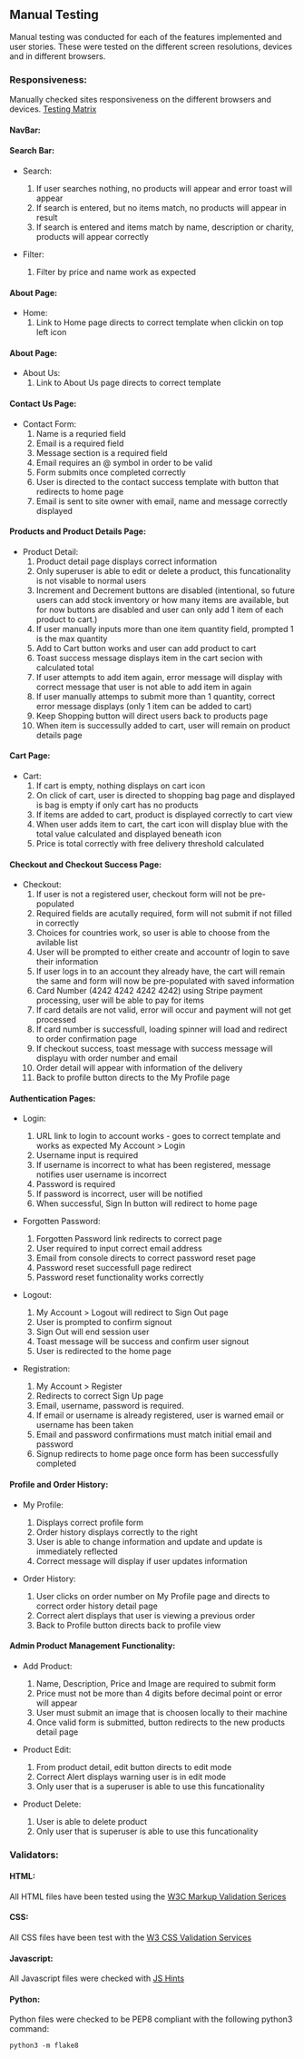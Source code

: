 ## Manual Testing
Manual testing was conducted for each of the features implemented and user stories. These were tested on the different screen resolutions,
devices and in different browsers. 

### Responsiveness:
Manually checked sites responsiveness on the different browsers and devices. [Testing Matrix](https://github.com/aprilha3097/TheGoodPeopleShop/blob/master/wireframes/Testing%20Matrix.pdf)

#### NavBar:

#### Search Bar:
* Search:
    1. If user searches nothing, no products will appear and error toast will appear
    2. If search is entered, but no items match, no products will appear in result 
    3. If search is entered and items match by name, description or charity, products will appear correctly 

* Filter: 
    1. Filter by price and name work as expected 

#### About Page:
* Home:
    1. Link to Home page directs to correct template when clickin on top left icon

#### About Page:
* About Us:
    1. Link to About Us page directs to correct template

#### Contact Us Page:
* Contact Form:
    1. Name is a requried field
    2. Email is a required field
    3. Message section is a required field
    4. Email requires an @ symbol in order to be valid
    5. Form submits once completed correctly 
    6. User is directed to the contact success template with button that redirects to home page 
    7. Email is sent to site owner with email, name and message correctly displayed

#### Products and Product Details Page:
* Product Detail:
    1. Product detail page displays correct information
    2. Only superuser is able to edit or delete a product, this funcationality is not visable to normal users
    3. Increment and Decrement buttons are disabled (intentional, so future users can add stock inventory or how many items are available,
    but for now buttons are disabled and user can only add 1 item of each product to cart.)
    4. If user manually inputs more than one item quantity field, prompted 1 is the max quantity
    5. Add to Cart button works and user can add product to cart
    6. Toast success message displays item in the cart secion with calculated total
    7. If user attempts to add item again, error message will display with correct message that user is not able to add item in again
    8. If user manually attemps to submit more than 1 quantity, correct error message displays (only 1 item can be added to cart)
    9. Keep Shopping button will direct users back to products page
    10. When item is successully added to cart, user will remain on product details page

#### Cart Page:
* Cart:
    1. If cart is empty, nothing displays on cart icon
    2. On click of cart, user is directed to shopping bag page and displayed is bag is empty if only cart has no products
    3. If items are added to cart, product is displayed correctly to cart view
    4. When user adds item to cart, the cart icon will display blue with the total value calculated and displayed beneath icon
    5. Price is total correctly with free delivery threshold calculated

#### Checkout and Checkout Success Page:
* Checkout:
    1. If user is not a registered user, checkout form will not be pre-populated
    2. Required fields are acutally required, form will not submit if not filled in correctly
    3. Choices for countries work, so user is able to choose from the avilable list
    4. User will be prompted to either create and accountr of login to save their information
    5. If user logs in to an account they already have, the cart will remain the same and form will now be pre-populated with saved information
    6. Card Number (4242 4242 4242 4242) using Stripe payment processing, user will be able to pay for items
    7. If card details are not valid, error will occur and payment will not get processed
    8. If card number is successfull, loading spinner will load and redirect to order confirmation page
    9. If checkout success, toast message with success message will displayu with order number and email
    10. Order detail will appear with information of the delivery
    11. Back to profile button directs to the My Profile page

#### Authentication Pages:
* Login:
    1. URL link to login to account works - goes to correct template and works as expected
    My Account > Login
    2. Username input is required
    3. If username is incorrect to what has been registered, message notifies user username is incorrect
    4. Password is required
    5. If password is incorrect, user will be notified
    6. When successful, Sign In button will redirect to home page

* Forgotten Password:
    1. Forgotten Password link redirects to correct page
    2. User required to input correct email address
    3. Email from console directs to correct password reset page
    4. Password reset successfull page redirect
    5. Password reset functionality works correctly 

* Logout: 
    1. My Account > Logout will redirect to Sign Out page
    2. User is prompted to confirm signout
    3. Sign Out will end session user 
    4. Toast message will be success and confirm user signout
    5. User is redirected to the home page

* Registration: 
    1. My Account > Register
    2. Redirects to correct Sign Up page
    3. Email, username, password is required.
    4. If email or username is already registered, user is warned email or username has been taken
    5. Email and password confirmations must match initial email and password
    6. Signup redirects to home page once form has been successfully completed

#### Profile and Order History:
* My Profile:
    1. Displays correct profile form
    2. Order history displays correctly to the right
    3. User is able to change information and update and update is immediately reflected
    4. Correct message will display if user updates information

* Order History:
    1. User clicks on order number on My Profile page and directs to correct order history detail page
    2. Correct alert displays that user is viewing a previous order
    3. Back to Profile button directs back to profile view

#### Admin Product Management Functionality:
* Add Product: 
    1. Name, Description, Price and Image are required to submit form
    2. Price must not be more than 4 digits before decimal point or error will appear
    3. User must submit an image that is choosen locally to their machine
    4. Once valid form is submitted, button redirects to the new products detail page

* Product Edit:
    1. From product detail, edit button directs to edit mode
    2. Correct Alert displays warning user is in edit mode 
    3. Only user that is a superuser is able to use this funcationality

* Product Delete:
    1. User is able to delete product 
    2. Only user that is superuser is able to use this funcationality

### Validators:

#### HTML:
All HTML files have been tested using the [W3C Markup Validation Serices](https://validator.w3.org/#validate_by_input)

#### CSS:
All CSS files have been test with the [W3 CSS Validation Services](https://jigsaw.w3.org/css-validator/)

#### Javascript:
All Javascript files were checked with [JS Hints](https://jshint.com/)

#### Python:
Python files were checked to be PEP8 compliant with the following python3 command:

```
python3 -m flake8
```
